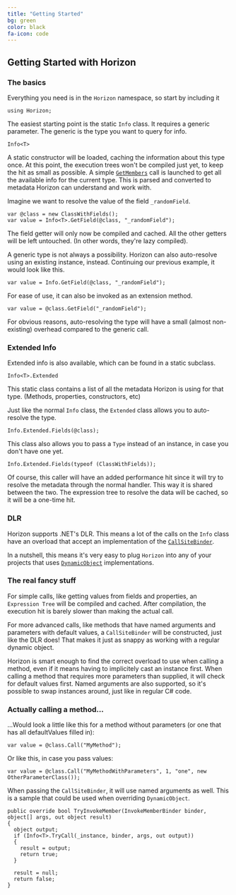 ```yaml
---
title: "Getting Started"
bg: green
color: black
fa-icon: code
---
```


## Getting Started with Horizon

### The basics

Everything you need is in the `Horizon` namespace, so start by including it

```
using Horizon;
```

The easiest starting point is the static `Info` class. It requires a generic parameter. The generic is the type you want to query for info.

```
Info<T>
```

A static constructor will be loaded, caching the information about this type once. At this point, the execution trees won't be compiled just yet, to keep the hit as small as possible. A simple [`GetMembers`](https://msdn.microsoft.com/en-us/library/k2w5ey1e.aspx) call is launched to get all the available info for the current type. This is parsed and converted to metadata Horizon can understand and work with.

Imagine we want to resolve the value of the field `_randomField`.

```
var @class = new ClassWithFields();
var value = Info<T>.GetField(@class, "_randomField");
```

The field getter will only now be compiled and cached. All the other getters will be left untouched. (In other words, they're lazy compiled).

A generic type is not always a possibility. Horizon can also auto-resolve using an existing instance, instead. Continuing our previous example, it would look like this.

```
var value = Info.GetField(@class, "_randomField");
```

For ease of use, it can also be invoked as an extension method.

```
var value = @class.GetField("_randomField");
```

For obvious reasons, auto-resolving the type will have a small (almost non-existing) overhead compared to the generic call.

### Extended Info

Extended info is also available, which can be found in a static subclass.

```
Info<T>.Extended
```

This static class contains a list of all the metadata Horizon is using for that type. (Methods, properties, constructors, etc)

Just like the normal `Info` class, the `Extended` class allows you to auto-resolve the type.

```
Info.Extended.Fields(@class);
```

This class also allows you to pass a `Type` instead of an instance, in case you don't have one yet.

```
Info.Extended.Fields(typeof (ClassWithFields));
```

Of course, this caller will have an added performance hit since it will try to resolve the metadata through the normal handler. This way it is shared between the two. The expression tree to resolve the data will be cached, so it will be a one-time hit.

### DLR

Horizon supports .NET's DLR. This means a lot of the calls on the `Info` class have an overload that accept an implementation of the [`CallSiteBinder`](https://msdn.microsoft.com/en-us/library/system.runtime.compilerservices.callsitebinder.aspx).

In a nutshell, this means it's very easy to plug `Horizon` into any of your projects that uses [`DynamicObject`](https://msdn.microsoft.com/en-us/library/system.dynamic.dynamicobject.aspx) implementations.


### The real fancy stuff

For simple calls, like getting values from fields and properties, an `Expression Tree` will be compiled and cached. After compilation, the execution hit is barely slower than making the actual call.

For more advanced calls, like methods that have named arguments and parameters with default values, a `CallSiteBinder` will be constructed, just like the DLR does! That makes it just as snappy as working with a regular dynamic object.

Horizon is smart enough to find the correct overload to use when calling a method, even if it means having to implicitely cast an instance first. When calling a method that requires more parameters than supplied, it will check for default values first. Named arguments are also supported, so it's possible to swap instances around, just like in regular C# code.

### Actually calling a method...

...Would look a little like this for a method without parameters (or one that has all defaultValues filled in):

```
var value = @class.Call("MyMethod");
```

Or like this, in case you pass values:

```
var value = @class.Call("MyMethodWithParameters", 1, "one", new OtherParameterClass());
```

When passing the `CallSiteBinder`, it will use named arguments as well. This is a sample that could be used when overriding `DynamicObject`.

```
public override bool TryInvokeMember(InvokeMemberBinder binder, object[] args, out object result)
{
  object output;
  if (Info<T>.TryCall(_instance, binder, args, out output))
  {
    result = output;
    return true;
  }

  result = null;
  return false;
}
```
